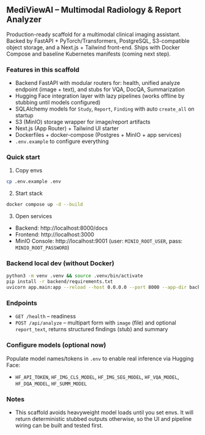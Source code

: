 ## MediViewAI – Multimodal Radiology & Report Analyzer

Production-ready scaffold for a multimodal clinical imaging assistant. Backed by FastAPI + PyTorch/Transformers, PostgreSQL, S3-compatible object storage, and a Next.js + Tailwind front-end. Ships with Docker Compose and baseline Kubernetes manifests (coming next step).

### Features in this scaffold
- Backend FastAPI with modular routers for: health, unified analyze endpoint (image + text), and stubs for VQA, DocQA, Summarization
- Hugging Face integration layer with lazy pipelines (works offline by stubbing until models configured)
- SQLAlchemy models for `Study`, `Report`, `Finding` with auto `create_all` on startup
- S3 (MinIO) storage wrapper for image/report artifacts
- Next.js (App Router) + Tailwind UI starter
- Dockerfiles + docker-compose (Postgres + MinIO + app services)
- `.env.example` to configure everything

### Quick start
1) Copy envs
```bash
cp .env.example .env
```

2) Start stack
```bash
docker compose up -d --build
```

3) Open services
- Backend: http://localhost:8000/docs
- Frontend: http://localhost:3000
- MinIO Console: http://localhost:9001 (user: `MINIO_ROOT_USER`, pass: `MINIO_ROOT_PASSWORD`)

### Backend local dev (without Docker)
```bash
python3 -m venv .venv && source .venv/bin/activate
pip install -r backend/requirements.txt
uvicorn app.main:app --reload --host 0.0.0.0 --port 8000 --app-dir backend
```

### Endpoints
- `GET /health` – readiness
- `POST /api/analyze` – multipart form with `image` (file) and optional `report_text`, returns structured findings (stub) and summary

### Configure models (optional now)
Populate model names/tokens in `.env` to enable real inference via Hugging Face:
- `HF_API_TOKEN`, `HF_IMG_CLS_MODEL`, `HF_IMG_SEG_MODEL`, `HF_VQA_MODEL`, `HF_DQA_MODEL`, `HF_SUMM_MODEL`

### Notes
- This scaffold avoids heavyweight model loads until you set envs. It will return deterministic stubbed outputs otherwise, so the UI and pipeline wiring can be built and tested first.


